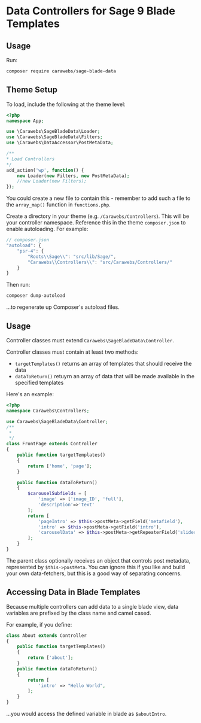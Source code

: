 Data Controllers for Sage 9 Blade Templates
===========================================
## Usage
Run:
~~~bash
composer require carawebs/sage-blade-data
~~~

## Theme Setup
To load, include the following at the theme level:
~~~php
<?php
namespace App;

use \Carawebs\SageBladeData\Loader;
use \Carawebs\SageBladeData\Filters;
use \Carawebs\DataAccessor\PostMetaData;

/**
* Load Controllers
*/
add_action('wp', function() {
    new Loader(new Filters, new PostMetaData);
    //new Loader(new Filters);
});
~~~

You could create a new file to contain this - remember to add such a file to the `array_map()` function in `functions.php`.

Create a directory in your theme (e.g. `/Carawebs/Controllers`). This will be your controller namespace. Reference this in the theme `composer.json` to enable autoloading. For example:

~~~js
// composer.json
"autoload": {
    "psr-4": {
        "Roots\\Sage\\": "src/lib/Sage/",
        "Carawebs\\Controllers\\": "src/Carawebs/Controllers/"
    }
}
~~~
Then run:

~~~BASH
composer dump-autoload
~~~
...to regenerate up Composer's autoload files.

## Usage
Controller classes must extend `Carawebs\SageBladeData\Controller`.

Controller classes must contain at least two methods:

- `targetTemplates()` returns an array of templates that should receive the data
- `dataToReturn()` retuyrn an array of data that will be made available in the specified templates

Here's an example:

~~~php
<?php
namespace Carawebs\Controllers;

use Carawebs\SageBladeData\Controller;
/**
 *
 */
class FrontPage extends Controller
{
    public function targetTemplates()
    {
        return ['home', 'page'];
    }

    public function dataToReturn()
    {
        $carouselSubfields = [
            'image' => ['image_ID', 'full'],
            'description'=>'text'
        ];
        return [
            'pageIntro' => $this->postMeta->getField('metafield'),
            'intro' => $this->postMeta->getField('intro'),
            'carouselData' => $this->postMeta->getRepeaterField('slider', $carouselSubfields),
        ];
    }
}
~~~
The parent class optionally receives an object that controls post metadata, represented by `$this->postMeta`. You can ignore this if you like and build your own data-fetchers, but this is a good way of separating concerns.

## Accessing Data in Blade Templates
Because multiple controllers can add data to a single blade view, data variables are prefixed by the class name and camel cased.

For example, if you define:
~~~php
class About extends Controller
{
    public function targetTemplates()
    {
        return ['about'];
    }
    public function dataToReturn()
    {
        return [
            'intro' => "Hello World",
        ];
    }
}
~~~
...you would access the defined variable in blade as `$aboutIntro`.
